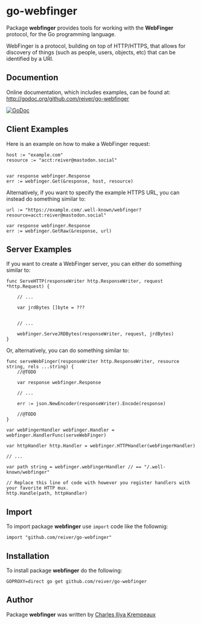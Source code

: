 # go-webfinger

Package **webfinger** provides tools for working with the **WebFinger** protocol, for the Go programming language.

WebFinger is a protocol, building on top of HTTP/HTTPS, that allows for discovery of things (such as people, users, objects, etc) that can be identified by a URI.

## Documention

Online documentation, which includes examples, can be found at: http://godoc.org/github.com/reiver/go-webfinger

[![GoDoc](https://godoc.org/github.com/reiver/go-webfinger?status.svg)](https://godoc.org/github.com/reiver/go-webfinger)

## Client Examples

Here is an example on how to make a WebFinger request:

```golang
host := "example.com"
resource := "acct:reiver@mastodon.social"


var response webfinger.Response
err := webfinger.Get(&response, host, resource)
```

Alternatively, if you want to specify the example HTTPS URL, you can instead do something similar to:

```golang
url := "https://example.com/.well-known/webfinger?resource=acct:reiver@mastodon.social"

var response webfinger.Response
err := webfinger.GetRaw(&response, url)
```

## Server Examples

If you want to create a WebFinger server, you can either do something similar to:

```golang
func ServeHTTP(responseWriter http.ResponseWriter, request *http.Request) {

	// ...

	var jrdBytes []byte = ???


	// ...

	webfinger.ServeJRDBytes(responseWriter, request, jrdBytes)
}
```

Or, alternatively, you can do something similar to:

```golang
func serveWebFinger(responseWriter http.ResponseWriter, resource string, rels ...string) {
	//@TODO

	var response webfinger.Response

	// ...

	err := json.NewEncoder(responseWriter).Encode(response)

	//@TODO
}

var webFingerHandler webfinger.Handler = webfinger.HandlerFunc(serveWebFinger)

var httpHandler http.Handler = webfinger.HTTPHandler(webFingerHandler)

// ...

var path string = webfinger.webFingerHandler // == "/.well-known/webfinger"

// Replace this line of code with however you register handlers with your favorite HTTP mux.
http.Handle(path, httpHandler)
```

## Import

To import package **webfinger** use `import` code like the follownig:
```
import "github.com/reiver/go-webfinger"
```

## Installation

To install package **webfinger** do the following:
```
GOPROXY=direct go get github.com/reiver/go-webfinger
```

## Author

Package **webfinger** was written by [Charles Iliya Krempeaux](http://reiver.link)
